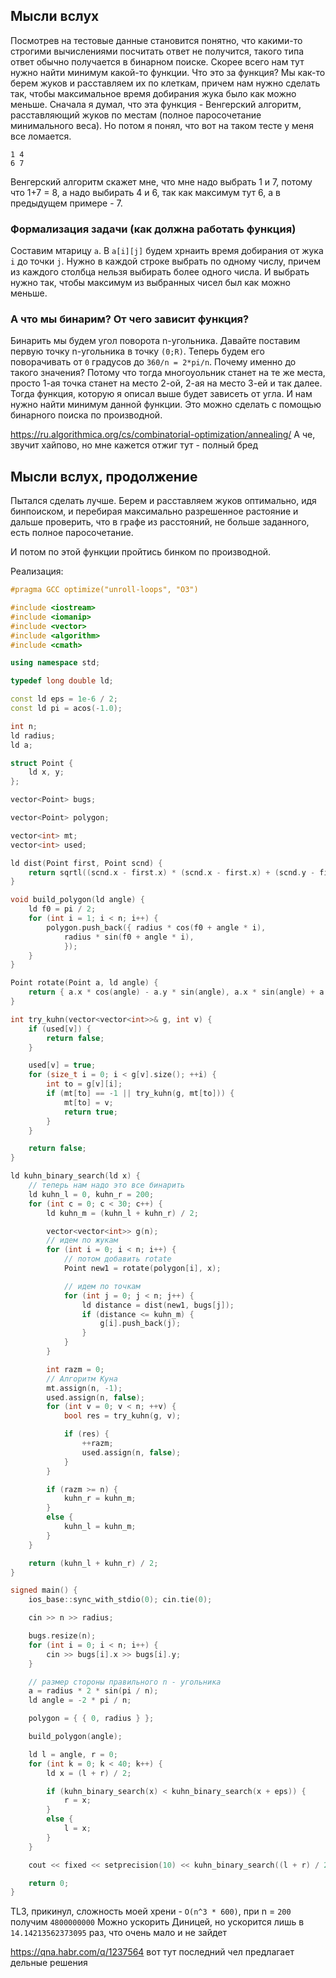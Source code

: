 ## Мысли вслух

Посмотрев на тестовые данные становится понятно, что какими-то строгими вычислениями посчитать ответ не получится, такого типа ответ обычно получается в бинарном поиске.
Скорее всего нам тут нужно найти минимум какой-то функции. Что это за функция? Мы как-то берем жуков и расставляем их по клеткам, причем нам нужно сделать так, 
чтобы максимальное время добирания жука было как можно меньше. Сначала я думал, что эта функция - Венгерский алгоритм, расставляющий жуков по местам (полное
паросочетание минимального веса). Но потом я понял, что вот на таком тесте у меня все ломается.
```
1 4
6 7
```

Венгерский алгоритм скажет мне, что мне надо выбрать 1 и 7, потому что 1+7 = 8, а надо выбирать 4 и 6, так как максимум тут 6, а в предыдущем примере - 7.

### Формализация задачи (как должна работать функция)
Составим мтарицу `a`. В `a[i][j]` будем хрнаить время добирания от жука `i` до точки `j`. Нужно в каждой строке выбрать по одному числу, причем из каждого столбца нельзя выбирать более одного числа. И выбрать нужно так, чтобы максимум из выбранных чисел был как можно меньше.

### А что мы бинарим? От чего зависит функция?

Бинарить мы будем угол поворота n-угольника. Давайте поставим первую точку n-угольника в точку `(0;R)`. Теперь будем его поворачивать от `0` градусов до `360/n = 2*pi/n`.
Почему именно до такого значения? Потому что тогда многоуольник станет на те же места, просто 1-ая точка станет на место 2-ой, 2-ая на место 3-ей и так далее.
Тогда функция, которую я описал выше будет зависеть от угла. И нам нужно найти минимум данной функции. Это можно сделать с помощью бинарного поиска по производной.


https://ru.algorithmica.org/cs/combinatorial-optimization/annealing/
А че, звучит хайпово, но мне кажется отжиг тут - полный бред


## Мысли вслух, продолжение

Пытался сделать лучше. Берем и расставляем жуков оптимально, идя бинпоиском, и перебирая максимально разрешенное растояние и дальше проверить, что в графе из расстояний, не больше заданного, есть полное паросочетание.

И потом по этой функции пройтись бинком по производной.

Реализация:
```cpp
#pragma GCC optimize("unroll-loops", "O3")

#include <iostream>
#include <iomanip>
#include <vector>
#include <algorithm>
#include <cmath>

using namespace std;

typedef long double ld;

const ld eps = 1e-6 / 2;
const ld pi = acos(-1.0);

int n;
ld radius;
ld a;

struct Point {
    ld x, y;
};

vector<Point> bugs;

vector<Point> polygon;

vector<int> mt;
vector<int> used;

ld dist(Point first, Point scnd) {
    return sqrtl((scnd.x - first.x) * (scnd.x - first.x) + (scnd.y - first.y) * (scnd.y - first.y));
}

void build_polygon(ld angle) {
    ld f0 = pi / 2;
    for (int i = 1; i < n; i++) {
        polygon.push_back({ radius * cos(f0 + angle * i),
            radius * sin(f0 + angle * i),
            });
    }
}

Point rotate(Point a, ld angle) {
    return { a.x * cos(angle) - a.y * sin(angle), a.x * sin(angle) + a.y * cos(angle) };
}

int try_kuhn(vector<vector<int>>& g, int v) {
    if (used[v]) {
        return false;
    }

    used[v] = true;
    for (size_t i = 0; i < g[v].size(); ++i) {
        int to = g[v][i];
        if (mt[to] == -1 || try_kuhn(g, mt[to])) {
            mt[to] = v;
            return true;
        }
    }

    return false;
}

ld kuhn_binary_search(ld x) {
    // теперь нам надо это все бинарить
    ld kuhn_l = 0, kuhn_r = 200;
    for (int c = 0; c < 30; c++) {
        ld kuhn_m = (kuhn_l + kuhn_r) / 2;

        vector<vector<int>> g(n);
        // идем по жукам
        for (int i = 0; i < n; i++) {
            // потом добавить rotate
            Point new1 = rotate(polygon[i], x);

            // идем по точкам
            for (int j = 0; j < n; j++) {
                ld distance = dist(new1, bugs[j]);
                if (distance <= kuhn_m) {
                    g[i].push_back(j);
                }
            }
        }

        int razm = 0;
        // Алгоритм Куна
        mt.assign(n, -1);
        used.assign(n, false);
        for (int v = 0; v < n; ++v) {            
            bool res = try_kuhn(g, v);

            if (res) {
                ++razm;
                used.assign(n, false);
            }
        }

        if (razm >= n) {
            kuhn_r = kuhn_m;
        }
        else {
            kuhn_l = kuhn_m;
        }
    }

    return (kuhn_l + kuhn_r) / 2;
}

signed main() {
    ios_base::sync_with_stdio(0); cin.tie(0);

    cin >> n >> radius;

    bugs.resize(n);
    for (int i = 0; i < n; i++) {
        cin >> bugs[i].x >> bugs[i].y;
    }

    // размер стороны правильного n - угольника
    a = radius * 2 * sin(pi / n);
    ld angle = -2 * pi / n;

    polygon = { { 0, radius } };

    build_polygon(angle);

    ld l = angle, r = 0;
    for (int k = 0; k < 40; k++) {
        ld x = (l + r) / 2;

        if (kuhn_binary_search(x) < kuhn_binary_search(x + eps)) {
            r = x;
        }
        else {
            l = x;
        }
    }

    cout << fixed << setprecision(10) << kuhn_binary_search((l + r) / 2);

    return 0;
}
```

TL3, прикинул, сложность моей хрени - `O(n^3 * 600)`, при n = `200` получим `4800000000`
Можно ускорить Диницей, но ускорится лишь в `14.14213562373095` раз, что очень мало и не зайдет

https://qna.habr.com/q/1237564
вот тут последний чел предлагает дельные решения
